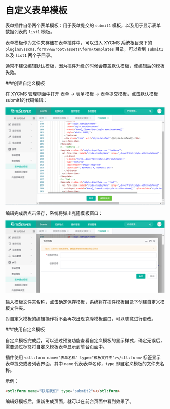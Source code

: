 # 自定义表单模板

表单插件自带两个表单模板：用于表单提交的 `submit1` 模板，以及用于显示表单数据列表的 `list1` 模板。

表单模板作为文件夹存储在表单插件中，可以进入 XYCMS 系统根目录下的 `plugins\sscms.form\wwwroot\assets\form\templates` 目录，可以看到 `submit1` 以及 `list1` 两个子目录。

通常不建议编辑默认模板，因为插件升级的时候会覆盖默认模板，使编辑后的模板失效。

###创建自定义模板

在 XYCMS 管理界面中打开 表单 -> 表单模板 -> 表单提交模板，点击默认模板submit1的代码编辑：

![10](images/10.png)

编辑完成后点击保存，系统将弹出克隆模板窗口：

![11](images/11.png)

输入模板文件夹名称，点击确定保存模板，系统将在插件模板目录下创建自定义模板文件夹。

对自定义模板的编辑操作将不会再次出现克隆模板窗口，可以随意进行更改。

###使用自定义模板

自定义模板完成后，可以通过预览功能查看自定义模板的显示样式，确定无误后，需要通过标签将自定义模板表单显示到前台页面中。

插件使用 `<stl:form name="表单名称" type="模板文件夹"></stl:form>` 标签显示表单提交或者列表界面，其中 `name` 代表表单名称，`type` 即自定义模板的文件夹名称。

示例：

```html
<stl:form name="联系我们" type="submit2"></stl:form>
```

编辑好模板后，重新生成页面，就可以在前台页面中看到效果了。